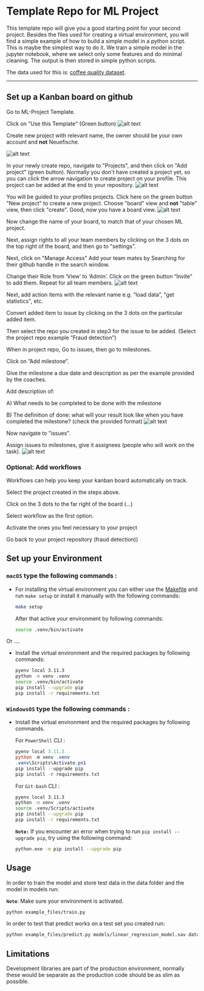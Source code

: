 # Template Repo for ML Project

This template repo will give you a good starting point for your second project. Besides the files used for creating a virtual environment, you will find a simple example of how to build a simple model in a python script. This is maybe the simplest way to do it. We train a simple model in the jupyter notebook, where we select only some features and do minimal cleaning. The output is then stored in simple python scripts.

The data used for this is: [coffee quality dataset](https://github.com/jldbc/coffee-quality-database).

---

## Set up a Kanban board on github

Go to ML-Project Template.

Click on "Use this Template" (Green button)
![alt text](./images/step_1a.png)

Create new project with relevant name, the owner should be your own account and **not** Neuefische. 

![alt text](./images/step_2.png)

In your newly create repo, navigate to "Projects", and then click on "Add project" (green button). Normally you don't have created a project yet, so you can click the arrow navigation to create project on your profile. This project can be added at the end to your repository.
![alt text](./images/add_project.png)


You will be guided to your profiles projects. Click here on the green button "New project" to create a new project. Choose "board" view and **not** "table" view, then click "create".
Good, now you have a board view. 
![alt text](./images/boardview.png)

Now change the name of your board, to match that of your chosen ML project. 

Next, assign rights to all your team members by clicking on the 3 dots on the top right of the board, and then go to "settings". 

Next, click on "Manage Access"
Add your team mates by Searching for their github handle in the search window.

Change their Role from ‘View’ to ‘Admin’. 
Click on the green button “Invite” to add them. Repeat for all team members.
![alt text](./images/team_access.png
)

Next, add action items with the relevant name e.g. “load data”, "get statistics", etc.

Convert added item to issue by clicking on the 3 dots on the particular added item.

Then select the repo you created in step3 for the issue to be added. (Select the project repo example “Fraud detection”)



When in project repo, Go to issues, then go to milestones. 

Click on ”Add milestone”.

Give the milestone a due date and description as per the example provided by the coaches. 

Add description of: 

A) What needs to be completed to be done with the milestone

B) The definition of done: what will your result look like when you have completed the milestone? (check the provided format)
![alt text](./images/create_milestone.png)

Now navigate to "issues".

Assign issues to milestones, give it assignees (people who will work on the task). 
![alt text](./images/tasks_to_mileston.png)

### Optional: Add workflows

Workflows can help you keep your kanban board automatically on track. 

Select the project created in the steps above.  

Click on the 3 dots to the far right of the board (...)

Select workflow as the first option. 

Activate the ones you feel necessary to your project

Go back to your project repository (fraud detection))

## Set up your Environment



### **`macOS`** type the following commands : 

- For installing the virtual environment you can either use the [Makefile](Makefile) and run `make setup` or install it manually with the following commands:

     ```BASH
    make setup
    ```
    After that active your environment by following commands:
    ```BASH
    source .venv/bin/activate
    ```
Or ....
- Install the virtual environment and the required packages by following commands:

    ```BASH
    pyenv local 3.11.3
    python -m venv .venv
    source .venv/bin/activate
    pip install --upgrade pip
    pip install -r requirements.txt
    ```
    
### **`WindowsOS`** type the following commands :

- Install the virtual environment and the required packages by following commands.

   For `PowerShell` CLI :

    ```PowerShell
    pyenv local 3.11.3
    python -m venv .venv
    .venv\Scripts\Activate.ps1
    pip install --upgrade pip
    pip install -r requirements.txt
    ```

    For `Git-bash` CLI :
  
    ```BASH
    pyenv local 3.11.3
    python -m venv .venv
    source .venv/Scripts/activate
    pip install --upgrade pip
    pip install -r requirements.txt
    ```

    **`Note:`**
    If you encounter an error when trying to run `pip install --upgrade pip`, try using the following command:
    ```Bash
    python.exe -m pip install --upgrade pip
    ```


   
## Usage

In order to train the model and store test data in the data folder and the model in models run:

**`Note`**: Make sure your environment is activated.

```bash
python example_files/train.py  
```

In order to test that predict works on a test set you created run:

```bash
python example_files/predict.py models/linear_regression_model.sav data/X_test.csv data/y_test.csv
```

## Limitations

Development libraries are part of the production environment, normally these would be separate as the production code should be as slim as possible.


